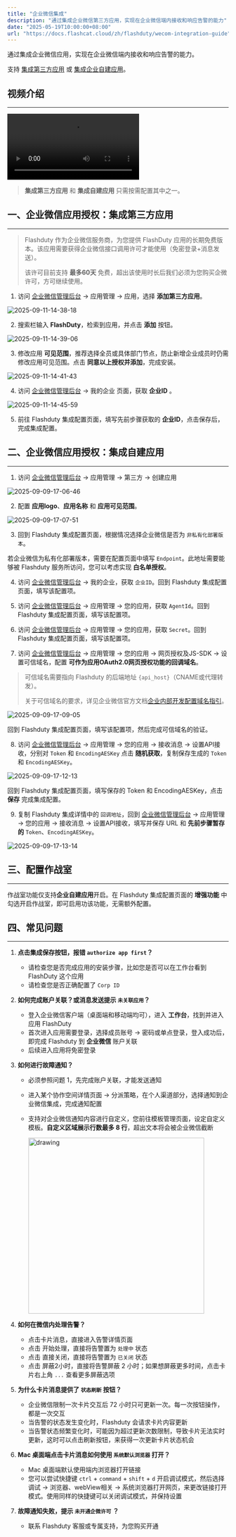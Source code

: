 ```yaml
---
title: "企业微信集成"
description: "通过集成企业微信第三方应用，实现在企业微信端内接收和响应告警的能力"
date: "2025-05-19T10:00:00+08:00"
url: "https://docs.flashcat.cloud/zh/flashduty/wecom-integration-guide"
---
```


通过集成企业微信应用，实现在企业微信端内接收和响应告警的能力。

支持 [集成第三方应用](#third-party) 或 [集成企业自建应用](#self)。

<div class="hide">

## 视频介绍
---
<Video src="https://download.flashcat.cloud/flashduty/video/wechat.mp4"></Video>
</div>

> **集成第三方应用** 和 **集成自建应用** 只需按需配置其中之一。

<span id="third-party"></span>
## 一、企业微信应用授权：集成第三方应用
---

> Flashduty 作为企业微信服务商，为您提供 FlashDuty 应用的长期免费版本。该应用需要获得企业微信接口调用许可才能使用（免密登录+消息发送）。
>
> 该许可目前支持 **最多60天** 免费，超出该使用时长后我们必须为您购买企微许可，方可继续使用。

1. 访问 [企业微信管理后台](https://work.weixin.qq.com/wework_admin/frame#apps) → 应用管理 → 应用，选择 **添加第三方应用**。

![2025-09-11-14-38-18](https://docs-cdn.flashcat.cloud/images/png/c02371e3e2e63ed54687127e9d1e5130.png)

2. 搜索栏输入 **FlashDuty**，检索到应用，并点击 **添加** 按钮。

![2025-09-11-14-39-06](https://docs-cdn.flashcat.cloud/images/png/6e476fa462d64e4b2fca9350aec3163f.png)

3. 修改应用 **可见范围**，推荐选择全员或具体部门节点，防止新增企业成员时仍需修改应用可见范围。点击 **同意以上授权并添加**，完成安装。

![2025-09-11-14-41-43](https://docs-cdn.flashcat.cloud/images/png/4b4d8bfbf7d97e3bcbd4ace800ff4390.png)

4. 访问 [企业微信管理后台](https://work.weixin.qq.com/wework_admin/frame#apps) → 我的企业 页面，获取 **企业ID** 。

![2025-09-11-14-45-59](https://docs-cdn.flashcat.cloud/images/png/cc887d8f20433c0427c15ef4f377578c.png)

5. 前往 Flashduty 集成配置页面，填写先前步骤获取的 **企业ID**，点击保存后，完成集成配置。

<span id="self"></span>

## 二、企业微信应用授权：集成自建应用
---

1. 访问 [企业微信管理后台](https://work.weixin.qq.com/wework_admin/frame#apps) → 应用管理 → 第三方 → 创建应用

![2025-09-09-17-06-46](https://docs-cdn.flashcat.cloud/images/png/06dc41d1f832619fce3e7c87fba03ced.png)

2. 配置 **应用logo**、**应用名称** 和 **应用可见范围**。

![2025-09-09-17-07-51](https://docs-cdn.flashcat.cloud/images/png/18cc9e9e35da7a71da70ca656d5d9814.png)

3. 回到 Flashduty 集成配置页面，根据情况选择企业微信是否为 `非私有化部署版本`。

若企业微信为私有化部署版本，需要在配置页面中填写 `Endpoint`。此地址需要能够被 Flashduty 服务所访问，您可以考虑实现 **白名单授权**。

4. 访问 [企业微信管理后台](https://work.weixin.qq.com/wework_admin/frame#apps) → 我的企业，获取 `企业ID`。回到 Flashduty 集成配置页面，填写该配置项。

5. 访问 [企业微信管理后台](https://work.weixin.qq.com/wework_admin/frame#apps) → 应用管理 → 您的应用，获取 `AgentId`。回到 Flashduty 集成配置页面，填写该配置项。

6. 访问 [企业微信管理后台](https://work.weixin.qq.com/wework_admin/frame#apps) → 应用管理 → 您的应用，获取 `Secret`。回到 Flashduty 集成配置页面，填写该配置项。

7. 访问 [企业微信管理后台](https://work.weixin.qq.com/wework_admin/frame#apps) → 应用管理 → 您的应用 → 网页授权及JS-SDK → 设置可信域名，配置 **可作为应用OAuth2.0网页授权功能的回调域名**。

> 可信域名需要指向 Flashduty 的后端地址 `{api_host}`（CNAME或代理转发）。
>
> 关于可信域名的要求，详见企业微信官方文档[企业内部开发配置域名指引](https://open.work.weixin.qq.com/wwopen/common/readDocument/40754)。

![2025-09-09-17-09-05](https://docs-cdn.flashcat.cloud/images/png/d8f2d78c310330d2b27cd0f744e5733c.png)

回到 Flashduty 集成配置页面，填写该配置项，然后完成可信域名的验证。

8. 访问 [企业微信管理后台](https://work.weixin.qq.com/wework_admin/frame#apps) → 应用管理 → 您的应用 → 接收消息 → 设置API接收，分别对 `Token` 和 `EncodingAESKey` 点击 **随机获取**，复制保存生成的 `Token` 和 `EncodingAESKey`。

![2025-09-09-17-12-13](https://docs-cdn.flashcat.cloud/images/png/b689fe99780788309b327ffb5faee50b.png)

回到 Flashduty 集成配置页面，填写保存的 Token 和 EncodingAESKey，点击 **保存** 完成集成配置。

9. 复制 Flashduty 集成详情中的 `回调地址`，回到 [企业微信管理后台](https://work.weixin.qq.com/wework_admin/frame#apps) → 应用管理 → 您的应用 → 接收消息 → 设置API接收，填写并保存 URL 和 **先前步骤暂存的** `Token`、`EncodingAESKey`。

![2025-09-09-17-13-14](https://docs-cdn.flashcat.cloud/images/png/c3534c0afd8c5b868c943162acd2b6a8.png)

## 三、配置作战室
---

作战室功能仅支持**企业自建应用**开启。在 Flashduty 集成配置页面的 **增强功能** 中勾选开启作战室，即可启用功该功能，无需额外配置。

## 四、常见问题
---

1. **点击集成保存按钮，报错 `authorize app first`？**

   - 请检查您是否完成应用的安装步骤，比如您是否可以在工作台看到 FlashDuty 这个应用
   - 请检查您是否正确配置了 `Corp ID`

2. **如何完成账户关联？或消息发送提示 `未关联应用`？**

   - 登入企业微信客户端（桌面端和移动端均可），进入 **工作台**，找到并进入应用 FlashDuty
   - 首次进入应用需要登录，选择成员账号 → 密码或单点登录，登入成功后，即完成 Flashduty 到 **企业微信** 账户关联
   - 后续进入应用将免密登录

3. **如何进行故障通知？**

   - 必须参照问题 1，先完成账户关联，才能发送通知
   - 进入某个协作空间详情页面 → 分派策略，在个人渠道部分，选择通知到企业微信集成，完成通知配置
   - 支持对企业微信通知内容进行自定义，您前往模板管理页面，设定自定义模板。**自定义区域展示行数最多 8 行**，超出文本将会被企业微信截断

       <img src="https://download.flashcat.cloud/wecom-app-message.png" alt="drawing" width="400"/>

4. **如何在微信内处理告警？**

   - 点击卡片消息，直接进入告警详情页面
   - 点击 开始处理，直接将告警置为 `处理中` 状态
   - 点击 直接关闭，直接将告警置为 `已关闭` 状态
   - 点击 屏蔽2小时，直接将告警屏蔽 2 小时；如果想屏蔽更多时间，点击卡片右上角 `...` 查看更多屏蔽选项

5. **为什么卡片消息提供了 `状态刷新` 按钮？**

   - 企业微信限制一次卡片交互后 72 小时只可更新一次。每一次按钮操作，都是一次交互
   - 当告警的状态发生变化时，Flashduty 会请求卡片内容更新
   - 当告警状态频繁变化时，可能因为超过更新次数限制，导致卡片无法实时更新，这时可以点击刷新按钮，来获得一次更新卡片状态机会

6. **Mac 桌面端点击卡片消息如何使用 `系统默认浏览器` 打开？**

   - Mac 桌面端默认使用端内浏览器打开链接
   - 您可以尝试快捷键 `ctrl` + `command` + `shift` + `d` 开启调试模式，然后选择 调试 → 浏览器、webView相关 → 系统浏览器打开网页，来更改链接打开模式。使用同样的快捷键可以关闭调试模式，并保持设置

7. **故障通知失败，提示 `未开通企微许可` ？**

   - 联系 Flashduty 客服或专属支持，为您购买开通
